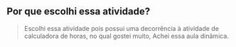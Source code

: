 ## Por que escolhi essa atividade?
> Escolhi essa atividade pois possui uma decorrência à atividade de calculadora de horas, no qual gostei muito, Achei essa aula dinâmica.